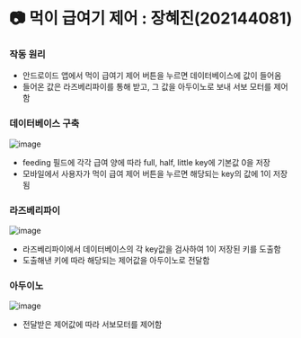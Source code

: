 # 📷 먹이 급여기 제어 : 장혜진(202144081)
### 작동 원리
- 안드로이드 앱에서 먹이 급여기 제어 버튼을 누르면 데이터베이스에 값이 들어옴
- 들어온 값은 라즈베리파이를 통해 받고, 그 값을 아두이노로 보내 서보 모터를 제어함

### 데이터베이스 구축
![image](https://github.com/wireless-network-team2/Raspberry/assets/110397586/96d4a914-79aa-4ad1-a2c4-cbf96242a851)
- feeding 필드에 각각 급여 양에 따라 full, half, little key에 기본값 0을 저장
- 모바일에서 사용자가 먹이 급여 제어 버튼을 누르면 해당되는 key의 값에 1이 저장됨

### 라즈베리파이
![image](https://github.com/wireless-network-team2/Raspberry/assets/110397586/e5a92da0-d4d3-423c-9322-2c953f9d587f)
- 라즈베리파이에서 데이터베이스의 각 key값을 검사하여 1이 저장된 키를 도출함
- 도출해낸 키에 따라 해당되는 제어값을 아두이노로 전달함

### 아두이노
![image](https://github.com/wireless-network-team2/Raspberry/assets/110397586/5a20cf0c-6124-42a4-b306-8b19923bfda5)
- 전달받은 제어값에 따라 서보모터를 제어함
